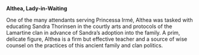 ### **Althea, Lady-in-Waiting**

One of the many attendants serving Princessa Irmé, Althea was tasked with educating Sandra Thorinsen in the courtly arts and protocols of the Lamartine clan in advance of Sandra’s adoption into the family. A prim, delicate figure, Althea is a firm but effective teacher and a source of wise counsel on the practices of this ancient family and clan politics.

